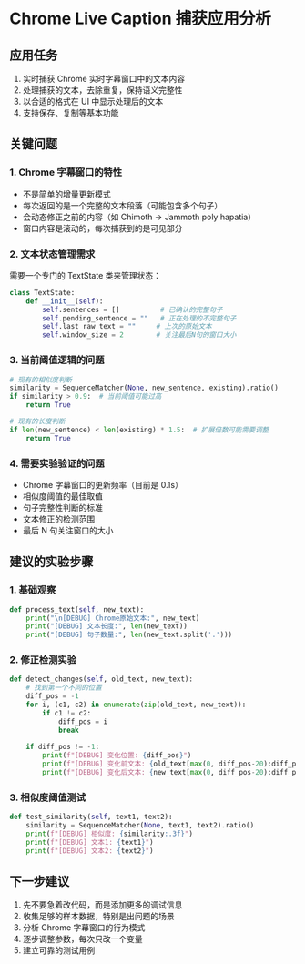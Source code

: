 # Chrome Live Caption 捕获应用分析

## 应用任务

1. 实时捕获 Chrome 实时字幕窗口中的文本内容
2. 处理捕获的文本，去除重复，保持语义完整性
3. 以合适的格式在 UI 中显示处理后的文本
4. 支持保存、复制等基本功能

## 关键问题

### 1. Chrome 字幕窗口的特性

- 不是简单的增量更新模式
- 每次返回的是一个完整的文本段落（可能包含多个句子）
- 会动态修正之前的内容（如 Chimoth → Jammoth poly hapatia）
- 窗口内容是滚动的，每次捕获到的是可见部分

### 2. 文本状态管理需求

需要一个专门的 TextState 类来管理状态：

```python
class TextState:
    def __init__(self):
        self.sentences = []          # 已确认的完整句子
        self.pending_sentence = ""   # 正在处理的不完整句子
        self.last_raw_text = ""     # 上次的原始文本
        self.window_size = 2        # 关注最后N句的窗口大小
```

### 3. 当前阈值逻辑的问题

```python
# 现有的相似度判断
similarity = SequenceMatcher(None, new_sentence, existing).ratio()
if similarity > 0.9:  # 当前阈值可能过高
    return True

# 现有的长度判断
if len(new_sentence) < len(existing) * 1.5:  # 扩展倍数可能需要调整
    return True
```

### 4. 需要实验验证的问题

- Chrome 字幕窗口的更新频率（目前是 0.1s）
- 相似度阈值的最佳取值
- 句子完整性判断的标准
- 文本修正的检测范围
- 最后 N 句关注窗口的大小

## 建议的实验步骤

### 1. 基础观察

```python
def process_text(self, new_text):
    print("\n[DEBUG] Chrome原始文本:", new_text)
    print("[DEBUG] 文本长度:", len(new_text))
    print("[DEBUG] 句子数量:", len(new_text.split('.')))
```

### 2. 修正检测实验

```python
def detect_changes(self, old_text, new_text):
    # 找到第一个不同的位置
    diff_pos = -1
    for i, (c1, c2) in enumerate(zip(old_text, new_text)):
        if c1 != c2:
            diff_pos = i
            break
    
    if diff_pos != -1:
        print(f"[DEBUG] 变化位置: {diff_pos}")
        print(f"[DEBUG] 变化前文本: {old_text[max(0, diff_pos-20):diff_pos+20]}")
        print(f"[DEBUG] 变化后文本: {new_text[max(0, diff_pos-20):diff_pos+20]}")
```

### 3. 相似度阈值测试

```python
def test_similarity(self, text1, text2):
    similarity = SequenceMatcher(None, text1, text2).ratio()
    print(f"[DEBUG] 相似度: {similarity:.3f}")
    print(f"[DEBUG] 文本1: {text1}")
    print(f"[DEBUG] 文本2: {text2}")
```

## 下一步建议

1. 先不要急着改代码，而是添加更多的调试信息
2. 收集足够的样本数据，特别是出问题的场景
3. 分析 Chrome 字幕窗口的行为模式
4. 逐步调整参数，每次只改一个变量
5. 建立可靠的测试用例